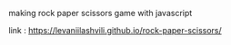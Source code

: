 making rock paper scissors game with javascript

link : https://levaniilashvili.github.io/rock-paper-scissors/
